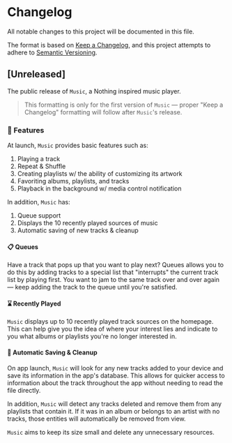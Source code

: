 # Changelog

All notable changes to this project will be documented in this file.

The format is based on [Keep a Changelog](https://keepachangelog.com/en/1.0.0/),
and this project attempts to adhere to [Semantic Versioning](https://semver.org/spec/v2.0.0.html).

## [Unreleased]

The public release of `Music`, a Nothing inspired music player.

> This formatting is only for the first version of `Music` — proper "Keep a Changelog" formatting will follow after `Music`'s release.

### 🎉 Features

At launch, `Music` provides basic features such as:

1. Playing a track
2. Repeat & Shuffle
3. Creating playlists w/ the ability of customizing its artwork
4. Favoriting albums, playlists, and tracks
5. Playback in the background w/ media control notification

In addition, `Music` has:

1. Queue support
2. Displays the 10 recently played sources of music
3. Automatic saving of new tracks & cleanup

#### 📋 Queues

Have a track that pops up that you want to play next? Queues allows you to do this by adding tracks to a special list that "interrupts" the current track list by playing first. You want to jam to the same track over and over again — keep adding the track to the queue until you're satisfied.

#### ⌛ Recently Played

`Music` displays up to 10 recently played track sources on the homepage. This can help give you the idea of where your interest lies and indicate to you what albums or playlists you're no longer interested in.

#### 💾 Automatic Saving & Cleanup

On app launch, `Music` will look for any new tracks added to your device and save its information in the app's database. This allows for quicker access to information about the track throughout the app without needing to read the file directly.

In addition, `Music` will detect any tracks deleted and remove them from any playlists that contain it. If it was in an album or belongs to an artist with no tracks, those entities will automatically be removed from view.

`Music` aims to keep its size small and delete any unnecessary resources.
